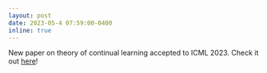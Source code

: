 ```yaml
---
layout: post
date: 2023-05-4 07:59:00-0400
inline: true
---
```


New paper on theory of continual learning accepted to ICML 2023. Check it out [here](https://arxiv.org/pdf/2305.00316.pdf)!
